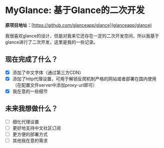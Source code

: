 # MyGlance: 基于Glance的二次开发

**原项目地址：**[https://github.com/glanceapp/glance](glanceapp/glance)

我很喜欢glance的设计，但是对我来它还存在一定的二次开发空间，所以我基于glance进行了二次开发，这里是我的一些记录。

## 现在完成了什么？

- [x] 添加了中文字体（通过第三方CDN）
- [x] 添加了http代理设置，可用于解锁反爬机制严格的网站或者部署在国内使用（在配置文件server中添加proxy-url即可）
- [x] 我在意的一些细节

## 未来我想做什么？

- [ ] 细化代理设置
- [ ] 更好地支持中文社区订阅
- [ ] 更方便的部署方式
- [ ] 其他我在意的需求
